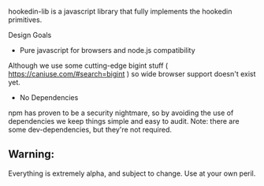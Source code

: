 hookedin-lib is a javascript library that fully implements the hookedin primitives. 


Design Goals
* Pure javascript for browsers and node.js compatibility

Although we use some cutting-edge bigint stuff ( https://caniuse.com/#search=bigint ) so wide browser support doesn't exist yet.


* No Dependencies

npm has proven to be a security nightmare, so by avoiding the use of dependencies we keep things simple and easy to audit. Note: there are some dev-dependencies, but they're not required.


Warning:
-------
Everything is extremely alpha, and subject to change. Use at your own peril.
